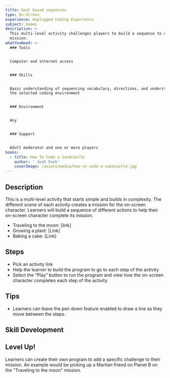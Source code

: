 ```yaml
---
title: Goal based sequences
type: On-Screen
experience: Unplugged Coding Experience
subject: Games
description: >-
  This multi-level activity challenges players to build a sequence to complete a
  mission.
whatYouNeed: >-
  ### Tools


  Computer and internet access


  ### Skills


  Basic understanding of sequencing vocabulary, directions, and understanding of
  the selected coding environment


  ### Environment


  Any


  ### Support


  Adult moderator and one or more players
books:
  - title: How To Code a Sandcastle
    author: ' Josh Funk'
    coverImage: /assets/media/how-to-code-a-sandcastle.jpg
---
```

## Description

This is a multi-level activity that starts simple and builds in complexity. The different scene of each activity creates a mission for the on-screen character. Learners will build a sequence of different actions to help their on-screen character complete its mission.

* Traveling to the moon: \[link]
* Growing a plant: \[Link]
* Baking a cake: \[Link]

## Steps

* Pick an activity link
* Help the learner to build the program to go to each step of the activity
* Select the “Play” button to run the program and view how the on-screen character completes each step of the activity

## Tips

* Learners can leave the pen down feature enabled to draw a line as they move between the steps.

## Skill Development

## Level Up!

Learners can create their own program to add a specific challenge to their mission. An example would be picking up a Martian friend on Planet B on the "Traveling to the moon" mission.